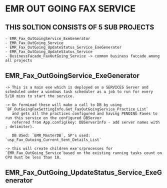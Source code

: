 # EMR OUT GOING FAX SERVICE

## THIS SOLTION CONSISTS OF 5 SUB PROJECTS 
    - EMR_Fax_OutGoingService_ExeGenerator
    - EMR_Fax_OutGoing_Service
    - EMR_Fax_OutGoing_UpdateStatus_Service_ExeGenerator
    - EMR_Fax_OutGoing_UpdateStatus_Service
    - BusinessFacade_FaxOutGoing_Service -> common business faccade among all projects

## EMR_Fax_OutGoingService_ExeGenerator
    -> This is a main exe which is deployed on a SERVICES Server and scheduled under a windows task scheduler as a job to run for every 5/10 mins to start the service.

    -> On formLoad these will make a call to DB by using `BF_OutGoingFaxSettingInfo.Get_FaxOutGoingService_Practice_List` 
       and gets all the practices configured and having PENDING Faxes to run this service on the configured DBServer
       referred from App.config(key: DBServerInfo - add server names with ; delimiter).
       
       DB USed: `EMR_MasterDB`, SP's used: `usp_Fax_Outoing_Current_Sent_Details_List`    

    -> this will create children exe's/processes for `EMR_Fax_OutGoing_Service`based on the existing running tasks count on CPU must be less than 10.


## EMR_Fax_OutGoing_UpdateStatus_Service_ExeGenerator
